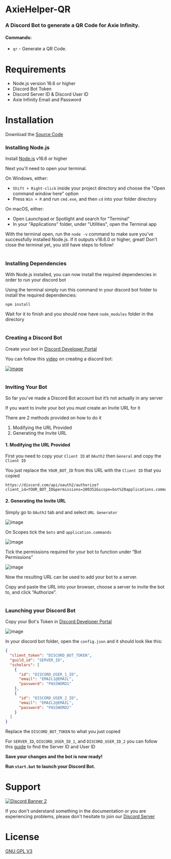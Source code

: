 # AxieHelper-QR
### A Discord Bot to generate a QR Code for Axie Infinity.
#### Commands:
- `qr` - Generate a QR Code.

# Requirements
- Node.js version 16.6 or higher
- Discord Bot Token
- Discord Server ID & Discord User ID
- Axie Infinity Email and Password

# Installation
Download the [Source Code](https://github.com/ikr0w/axiehelper-qr/releases)

### Installing Node.js
Install [Node.js](https://nodejs.org/) v16.6 or higher

Next you'll need to open your terminal.

On Windows, either:
   - `Shift + Right-click` inside your project directory and choose the "Open command window here" option
   - Press `Win + R` and run `cmd.exe`, and then `cd` into your folder directory

On macOS, either:
   - Open Launchpad or Spotlight and search for "Terminal"
   - In your "Applications" folder, under "Utilities", open the Terminal app

With the terminal open, run the `node -v` command to make sure you've successfully installed Node.js. If it outputs v16.6.0 or higher, great! Don't close the terminal yet, you still have steps to follow!
#
### Installing Dependencies
With Node.js installed, you can now install the required dependencies in order to run your discord bot

Using the terminal simply run this command in your discord bot folder to install the required dependencies:
```
npm install
```
Wait for it to finish and you should now have `node_modules` folder in the directory
#

### Creating a Discord Bot
Create your bot in [Discord Developer Portal](https://discord.com/developers/applications)

You can follow this [video](https://www.youtube.com/watch?v=b9KQxREfn4c) on creating a discord bot:

[![image](https://i.imgur.com/S0WO9vD.png1)](https://www.youtube.com/watch?v=b9KQxREfn4c)
#

### Inviting Your Bot
So far you’ve made a Discord Bot account but it’s not actually in any server

If you want to invite your bot you must create an Invite URL for it

There are 2 methods provided on how to do it
1. Modifying the URL Provided
2. Generating the Invite URL

#### 1. Modifying the URL Provided
First you need to copy your `Client ID` at `OAuth2` then `General` and copy the `Client ID`

You just replace the `YOUR_BOT_ID` from this URL with the `Client ID` that you copied
```
https://discord.com/api/oauth2/authorize?client_id=YOUR_BOT_ID&permissions=100352&scope=bot%20applications.commands
```

#### 2. Generating the Invite URL
Simply go to `OAuth2` tab and and select `URL Generator`

![image](https://i.imgur.com/bQt9HMa.png)

On Scopes tick the `bots` and `application.commands`

![image](https://i.imgur.com/XyYjvHH.png)

Tick the permissions required for your bot to function under “Bot Permissions”

![image](https://i.imgur.com/w310qgf.gif)

Now the resulting URL can be used to add your bot to a server.

Copy and paste the URL into your browser, choose a server to invite the bot to, and click “Authorize”.
#

### Launching your Discord Bot
Copy your Bot's Token in [Discord Developer Portal](https://discord.com/developers/applications)

![image](https://i.imgur.com/3TvBpQp.png?1)

In your discord bot folder, open the `config.json` and it should look like this:
```json
{
  "client_token": "DISCORD_BOT_TOKEN",
  "guild_id": "SERVER_ID",
  "scholars": [
    {
      "id": "DISCORD_USER_1_ID",
      "email": "EMAIL1@EMAIL",
      "password": "PASSWORD1"
    },
    {
      "id": "DISCORD_USER_2_ID",
      "email": "EMAIL2@EMAIL",
      "password": "PASSWORD2"
    }
  ]
}
```
Replace the `DISCORD_BOT_TOKEN` to what you just copied

For `SERVER_ID`, `DISCORD_USER_ID_1`, and `DISCORD_USER_ID_2` you can follow this [guide](https://support.discord.com/hc/en-us/articles/206346498-Where-can-I-find-my-User-Server-Message-ID-) to find the Server ID and User ID

**Save your changes and the bot is now ready!**

**Run `start.bat` to launch your Discord Bot.**

# Support
[![Discord Banner 2](https://discordapp.com/api/guilds/864194584732106782/widget.png?style=banner2)](https://discord.gg/xyWaa4rRBy)

If you don't understand something in the documentation or you are experiencing problems, please don't hesitate to join our [Discord Server](https://discord.gg/xyWaa4rRBy)

# License
[GNU GPL V3](https://www.gnu.org/licenses/gpl-3.0.en.html)
